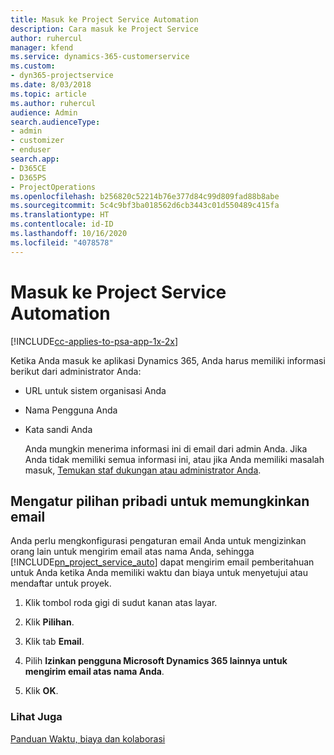 ```yaml
---
title: Masuk ke Project Service Automation
description: Cara masuk ke Project Service
author: ruhercul
manager: kfend
ms.service: dynamics-365-customerservice
ms.custom:
- dyn365-projectservice
ms.date: 8/03/2018
ms.topic: article
ms.author: ruhercul
audience: Admin
search.audienceType:
- admin
- customizer
- enduser
search.app:
- D365CE
- D365PS
- ProjectOperations
ms.openlocfilehash: b256820c52214b76e377d84c99d809fad88b8abe
ms.sourcegitcommit: 5c4c9bf3ba018562d6cb3443c01d550489c415fa
ms.translationtype: HT
ms.contentlocale: id-ID
ms.lasthandoff: 10/16/2020
ms.locfileid: "4078578"
---
```

# <a name="sign-in-to-project-service-automation"></a>Masuk ke Project Service Automation

[!INCLUDE[cc-applies-to-psa-app-1x-2x](../includes/cc-applies-to-psa-app-1x-2x.md)]

Ketika Anda masuk ke aplikasi Dynamics 365, Anda harus memiliki informasi berikut dari administrator Anda:  
  
- URL untuk sistem organisasi Anda  
  
- Nama Pengguna Anda  
  
- Kata sandi Anda  
  
  Anda mungkin menerima informasi ini di email dari admin Anda. Jika Anda tidak memiliki semua informasi ini, atau jika Anda memiliki masalah masuk, [Temukan staf dukungan atau administrator Anda](https://docs.microsoft.com/dynamics365/customerengagement/on-premises/basics/find-administrator-support).  
  
## <a name="set-your-personal-options-to-allow-email"></a>Mengatur pilihan pribadi untuk memungkinkan email  
 Anda perlu mengkonfigurasi pengaturan email Anda untuk mengizinkan orang lain untuk mengirim email atas nama Anda, sehingga [!INCLUDE[pn_project_service_auto](../includes/pn-project-service-auto.md)] dapat mengirim email pemberitahuan untuk Anda ketika Anda memiliki waktu dan biaya untuk menyetujui atau mendaftar untuk proyek.  
  
1.  Klik tombol roda gigi di sudut kanan atas layar.  
  
2.  Klik **Pilihan**.  
  
3.  Klik tab **Email**.  
  
4.  Pilih **Izinkan pengguna Microsoft Dynamics 365 lainnya untuk mengirim email atas nama Anda**.  
  
5.  Klik **OK**.  
  
### <a name="see-also"></a>Lihat Juga  
 [Panduan Waktu, biaya dan kolaborasi](../psa/time-expense-collaboration-guide.md)
